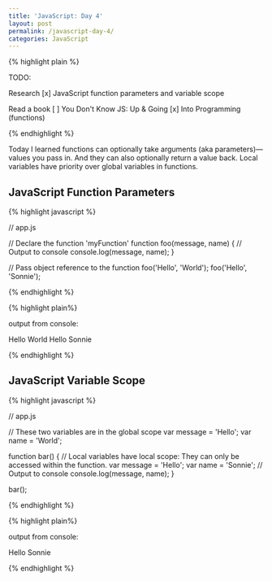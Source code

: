 ```yaml
---
title: 'JavaScript: Day 4'
layout: post
permalink: /javascript-day-4/
categories: JavaScript
---
```


{% highlight plain %}

TODO:

Research
[x] JavaScript function parameters and variable scope

Read a book
[ ] You Don't Know JS: Up & Going 
[x] Into Programming (functions)

{% endhighlight %}

<!-- more -->

Today I learned functions can optionally take arguments (aka parameters)—values you pass in. And they can also optionally return a value back. Local variables have priority over global variables in functions.

## JavaScript Function Parameters

{% highlight javascript %}

// app.js

// Declare the function 'myFunction'
function foo(message, name) {
  // Output to console
  console.log(message, name);
}

// Pass object reference to the function
foo('Hello', 'World');
foo('Hello', 'Sonnie');

{% endhighlight %}

{% highlight plain%}

output from console:

Hello World
Hello Sonnie

{% endhighlight %}
## JavaScript Variable Scope

{% highlight javascript %}

// app.js

// These two variables are in the global scope
var message = 'Hello';
var name = 'World';

function bar() {
  // Local variables have local scope: They can only be accessed within the function.
  var message = 'Hello';
  var name = 'Sonnie';
  // Output to console
  console.log(message, name);
}

bar();

{% endhighlight %}

{% highlight plain%}

output from console:

Hello Sonnie

{% endhighlight %}

